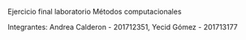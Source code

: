 Ejercicio final laboratorio Métodos computacionales

Integrantes:
Andrea Calderon - 201712351,
Yecid Gómez - 201713177
